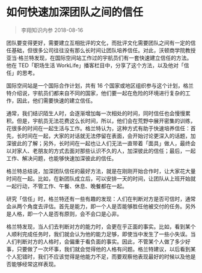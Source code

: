 # 如何快速加深团队之间的信任
> 李翔知识内参
2018-08-16

团队要变得更好，需要建立互相批评的文化，而批评文化需要团队之间有一定的信任基础，但很多公司往往没有那么长时间让团队培养信任。对此，沃顿商学院教授亚当·格兰特发现，在国际空间站工作过的宇航员们有一套快速建立信任的方法。他在 TED「职场生活 WorkLife」播客栏目中，分享了这个方法，以及他对「信任」的思考。

国际空间站是一个国际合作计划，共有 16 个国家或地区组织参与这个计划，格兰特介绍说，宇航员们都来自不同的国家，他们要一起在危险的环境进行复杂的工作，因此，他们需要快速的建立信任。

通常，我们结识陌生人时，会逐渐增加每一次相处的时间，同时信任也会慢慢累积。但是，宇航员无法花费这么长时间，所以，他们会在荒野中展开密集的训练，花很多的时间在一起生活与工作。格兰特认为，这种方式有助于快速培养信任：首先，长时间在一起，大家的对话就无法停留在表面，会开始讨论更深入的话题，加深彼此的了解；另外，长时间在一起也让人们无法一直带着「面具」做人，最终会以对家人、老朋友的方式去面对那些认识不久的人，加深彼此的信任；最后，一起工作、解决问题，也能够快速加深彼此的信任。

格兰特总结说，加深团队信任的最好方法，就是在刚刚开始合作时，让大家花大量时间在一起。比如，在新团队成立后，可以安排一天的时间，让团队从上班开始就一起行动，不管工作、午餐、休息、晚餐都在一起。

研究「信任」时，格兰特还有一些有趣的发现：人们在判断对方是否可信时，通常会从两个角度去评估。首先是能力，即一个人是否能够胜任他被交付的任务。另外是人格，即一个人是否有原则，会不会口是心非。

格兰特发现，当人们去判断对方的能力时，会更在乎正面的事实。比如，看到某个人顺利完成任务时，我们就会认为他的能力足够，即使当中发生了一些小失误。当人们判断对方的人格时，会偏重于看负面的事实。因此，不管某个人做了多少好事，只要做了一次坏事，我们就会觉得他的人格有问题。格兰特建议，以后看到某个人犯错时，我们不应该觉得是他能力不足，而要观察他表现最好的时候以及他是否能够经常这样表现。



